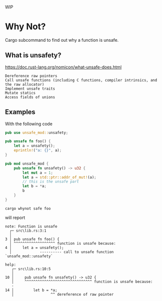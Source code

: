 WIP

# Why Not?

Cargo subcommand to find out why a function is unsafe.

## What is unsafety?

https://doc.rust-lang.org/nomicon/what-unsafe-does.html


    Dereference raw pointers
    Call unsafe functions (including C functions, compiler intrinsics, and the raw allocator)
    Implement unsafe traits
    Mutate statics
    Access fields of unions


## Examples

With the following code

```rust
pub use unsafe_mod::unsafety;

pub unsafe fn foo() {
    let a = unsafety();
    eprintln!("a: {}", a);
}

pub mod unsafe_mod {
    pub unsafe fn unsafety() -> u32 {
        let mut a = 1;
        let a = std::ptr::addr_of_mut!(a);
        // this is the unsafe part
        let b = *a;
        b
    }
}
```

`cargo whynot safe foo`

will report

```
note: Function is unsafe
  ┌─ src\lib.rs:3:1
  │
3 │ pub unsafe fn foo() {
  │ ^^^^^^^^^^^^^^^^^^^ function is unsafe because:
4 │     let a = unsafety();
  │             ---------- call to unsafe function `unsafe_mod::unsafety`

help: 
   ┌─ src\lib.rs:10:5
   │
10 │     pub unsafe fn unsafety() -> u32 {
   │     ^^^^^^^^^^^^^^^^^^^^^^^^^^^^^^^ function is unsafe because:
   ·
14 │         let b = *a;
   │                 ^^ dereference of raw pointer
```